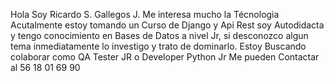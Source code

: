 Hola Soy Ricardo S. Gallegos J.
Me interesa mucho la Técnologia
Acutalmente estoy tomando un Curso de Django y Api Rest soy Autodidacta y tengo conocimiento en Bases de Datos a nivel Jr, si desconozco algun tema inmediatamente lo investigo y trato de dominarlo.
Estoy Buscando colaborar como QA Tester JR o Developer Python Jr
Me pueden Contactar al 56 18 01 69 90

<!---
RicardoGallegosJalomo/RicardoGallegosJalomo is a ✨ special ✨ repository because its `README.md` (this file) appears on your GitHub profile.
You can click the Preview link to take a look at your changes.
--->
